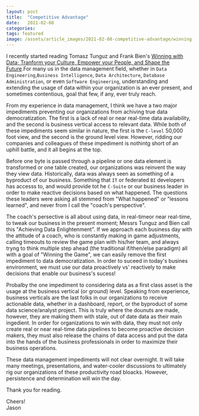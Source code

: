 ```yaml
---
layout: post
title:  "Competitive Advantage"
date:   2021-02-08 
categories:  
tags: featured 
image: /assets/article_images/2021-02-08-competitive-advantage/winning-with-data.jpg
---
```


I recently started reading Tomasz Tunguz and Frank Bien's [Winning with Data; Tranform your Culture, Empower your People, and Shape the Future](https://www.amazon.com/Winning-Data-Transform-Culture-Empower/dp/1119257239/ref=sxts_sxwds-bia-wc-rsf1_0?crid=4Z226TRMUADD&cv_ct_cx=winning+with+data&dchild=1&keywords=winning+with+data&pd_rd_i=1119257239&pd_rd_r=a6dcb17d-fb9d-4945-b403-ab685ca83205&pd_rd_w=g4JpJ&pd_rd_wg=tX4wd&pf_rd_p=5168df84-062d-4bdf-8a6e-2680813bd42f&pf_rd_r=CYJBG2YRGJA9R3YR4PYF&psc=1&qid=1612796155&sprefix=Winning+with+%2Caps%2C314&sr=1-1-7bf78e84-8ef2-4f13-9926-bee5153e81cb).For many us in the data management field, whether in `Data Engineering`,`Business Intelligence`, `Data Architecture`, `Database Administration`, or even `Software Engineering`, understanding and extending the usage of data within your organization is an ever present, and sometimes contentious, goal that few, if any, ever truly reach. 

From my experience in data management, I think we have a two major impediments preventing our organizations from achiving true data democratization. The first is a lack of real or near real-time data availability, and the second is business vertical access to relevant data. While both of these impediments seem similar in nature, the first is the `C-level` 50,000 foot view, and the second is the ground level view. However, ridding our companies and colleagues of these impediment is nothintg short of an uphill battle, and it all begins at the top. 

Before one byte is passed through a pipeline or one data element is transformed or one table created, our organizations was reinvent the way they view data. Historically, data was always seen as something of a byproduct of our business. Something that `IT` or federated `BI` developers has accesss to, and would provide tot he `C-Suite` or our business leader in order to make reactive decisions based on what happened. The questions these leaders were asking all stemmed from "What happened" or "lessons learned", and never from I call the "coach's perspective". 

The coach's persective is all about using data, in real-timeor near real-time, to tweak our business in the present moment; Messrs Tunguz and Bien call this "Achieving Data Enlightenment". If we approach each business day with the attitude of a coach, who is constantly making in game adjustments, calling timeouts to review the game plan with his/her team, and always tryng to think multiple step ahead (the traditional if/then/else paradigm) all with a goal of "Winning the Game", we can easily remove the first impediment to data democratization. In order to suceed in today's busines environment, we must use our data proactively vs' reactively to make decisions that enable our business's sucess! 

Probalby the one impediment to considering data as a first class asset is the usage at the business vertical (or ground) level. Speaking from experience, business verticals are the last folks in our organizations to receive actionable data, whether in a dashboard, report, or the byproduct of some data science/analyst project. This is truly where the dounuts are made, however, they are making them with stale, out of date data as their main ingedient. In order for organizations to win with data, they must not only create real or near real-time data pipelines to become proactive decision makers, they must also release the chains of data access and put the data into the hands of the business professionals in order to maximize their business operations. 

These data management impediments will not clear overnight. It will take many meetings, presentations, and water-cooler discussions to ultimately rig our organizations of these productivity road bloacks. However, persistence and determination will win the day. 

Thank you for reading. 

Cheers!         
Jason 